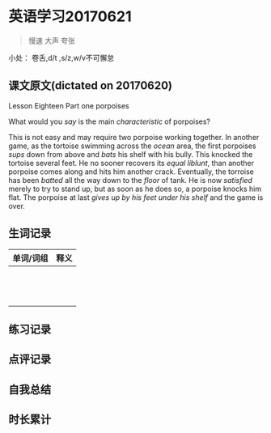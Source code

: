 # 英语学习20170621

> 慢速 大声 夸张

小处： 卷舌,d/t ,s/z,w/v不可懈怠

## 课文原文(dictated on 20170620)

Lesson Eighteen  Part one  porpoises

What would you _say_ is the main _characteristic_ of porpoises?

This is not easy and may require two porpoise working together.
In another game, as the tortoise swimming across the _ocean_ area, the first porpoises _sups_ down from above and _bats_ his shelf with his bully.
This knocked the tortoise several feet.
He no sooner recovers its _equal_ _liblunt_, than another porpoise comes along and hits him another crack.
Eventually, the torroise has been  _batted_  all the way down to the _floor_ of tank.
He is now _satisfied_ merely to try to stand up, but as soon as he does so, a porpoise knocks him flat.
The porpoise at last _gives up by his feet under his shelf_ and the game is over.


## 生词记录
| 单词/词组 | 释义   |
| :---- | :--- |
|       |      |
|       |      |
|       |      |
|       |      |
|       |      |
|       |      |
|       |      |
|       |      |
|       |      |
|       |      |
|       |      |
|       |      |
|       |      |



## 练习记录

## 点评记录

## 自我总结

## 时长累计
